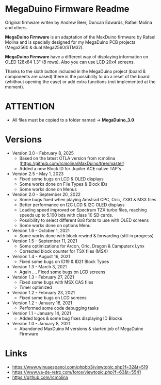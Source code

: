 
# MegaDuino Firmware Readme

Original firmware writen by Andrew Beer, Duncan Edwards, Rafael Molina and others.

**MegaDuino Firmware** is an adaptation of the MaxDuino firmware by Rafael Molina and is specially designed for my MegaDuino PCB projects (Mega2560 & dual Mega2560/STM32).

**MegaDuino Firmware** have a different way of displaying information on OLED 128x64 1.3" (8 rows). Also you can use LCD 20x4 screens.

Thanks to the sixth button included in the MegaDuino project (board & components are cased) there is the possibility to do a reset of the board (whithout opening the case) or add extra functions (not implemented at the moment).

# ATTENTION

* All files must be copied to a folder named -> **MegaDuino_3.0**

# Versions

* Version 3.0 - February 8, 2025
   - Based on the latest OTLA version from rcmolina (https://github.com/rcmolina/MaxDuino/tree/master)
   - Added a new Block ID for Jupiter ACE native TAP's
* Version 2.5 - May 1, 2023
   - Fixed some bugs on LCD & OLED displays
   - Some works done on File Types & Block IDs
   - Some works done on Menus
* Version 2.0 - September 20, 2022
  - Some bugs fixed when playing Amstrad CPC, Oric, ZX81 & MSX files
  - Better performance on I2C LCD & I2C OLED displays
  - Loading speed improved on Spectrum TZX turbo files, reaching speeds up to 5.100 bds with class 10 SD cards.
  - Possibility to select different 8x8 fonts to use with OLED screens
  - Some works done on options Menu
* Version 1.6 - October 1, 2021
  - Some works done with block rewind & forwarding (still in progress)
* Version 1.5 - September 11, 2021
  - Some optimizations for Arcon, Oric, Dragon & Camputerx Lynx
  - Corrected block counter for TSX files (MSX)
* Version 1.4 - August 16, 2021
  - Fixed some bugs on ID19 & ID21 Block Types
* Version 1.3 - March 3, 2021
  - Again .... Fixed some bugs on LCD screens
* Version 1.3 - February 27, 2021
  - Fixed some bugs with MSX CAS files
  - Timer optimized
* Version 1.2 - February 23, 2021
  - Fixed some bugs on LCD screens
* Version 1.2 - January 18, 2021
  - Performed some code debugging tasks
* Version 1.1 - January 14, 2021
  - Added logos & some bug fixes displaying ID Blocks
* Version 1.0 - January 8, 2021
  - Abandoned MaxDuino M versions & started job of MegaDuino Firmware


# Links

- https://www.winuaespanol.com/phpbb3/viewtopic.php?f=32&t=519
- https://www.va-de-retro.com/foros/viewtopic.php?f=63&t=5541
- https://github.com/rcmolina
